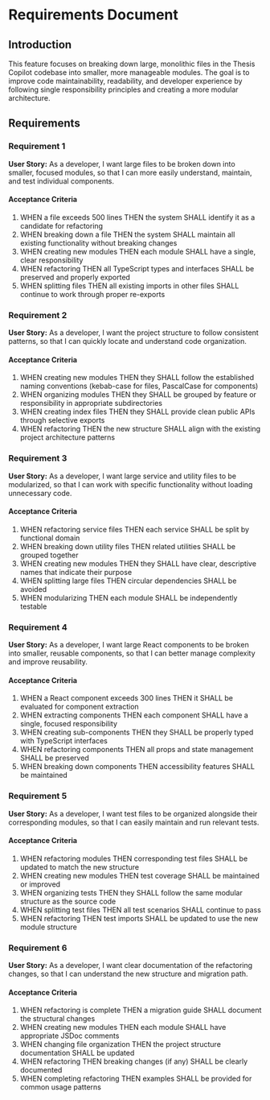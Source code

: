 # Requirements Document

## Introduction

This feature focuses on breaking down large, monolithic files in the Thesis Copilot codebase into smaller, more manageable modules. The goal is to improve code maintainability, readability, and developer experience by following single responsibility principles and creating a more modular architecture.

## Requirements

### Requirement 1

**User Story:** As a developer, I want large files to be broken down into smaller, focused modules, so that I can more easily understand, maintain, and test individual components.

#### Acceptance Criteria

1. WHEN a file exceeds 500 lines THEN the system SHALL identify it as a candidate for refactoring
2. WHEN breaking down a file THEN the system SHALL maintain all existing functionality without breaking changes
3. WHEN creating new modules THEN each module SHALL have a single, clear responsibility
4. WHEN refactoring THEN all TypeScript types and interfaces SHALL be preserved and properly exported
5. WHEN splitting files THEN all existing imports in other files SHALL continue to work through proper re-exports

### Requirement 2

**User Story:** As a developer, I want the project structure to follow consistent patterns, so that I can quickly locate and understand code organization.

#### Acceptance Criteria

1. WHEN creating new modules THEN they SHALL follow the established naming conventions (kebab-case for files, PascalCase for components)
2. WHEN organizing modules THEN they SHALL be grouped by feature or responsibility in appropriate subdirectories
3. WHEN creating index files THEN they SHALL provide clean public APIs through selective exports
4. WHEN refactoring THEN the new structure SHALL align with the existing project architecture patterns

### Requirement 3

**User Story:** As a developer, I want large service and utility files to be modularized, so that I can work with specific functionality without loading unnecessary code.

#### Acceptance Criteria

1. WHEN refactoring service files THEN each service SHALL be split by functional domain
2. WHEN breaking down utility files THEN related utilities SHALL be grouped together
3. WHEN creating new modules THEN they SHALL have clear, descriptive names that indicate their purpose
4. WHEN splitting large files THEN circular dependencies SHALL be avoided
5. WHEN modularizing THEN each module SHALL be independently testable

### Requirement 4

**User Story:** As a developer, I want large React components to be broken into smaller, reusable components, so that I can better manage complexity and improve reusability.

#### Acceptance Criteria

1. WHEN a React component exceeds 300 lines THEN it SHALL be evaluated for component extraction
2. WHEN extracting components THEN each component SHALL have a single, focused responsibility
3. WHEN creating sub-components THEN they SHALL be properly typed with TypeScript interfaces
4. WHEN refactoring components THEN all props and state management SHALL be preserved
5. WHEN breaking down components THEN accessibility features SHALL be maintained

### Requirement 5

**User Story:** As a developer, I want test files to be organized alongside their corresponding modules, so that I can easily maintain and run relevant tests.

#### Acceptance Criteria

1. WHEN refactoring modules THEN corresponding test files SHALL be updated to match the new structure
2. WHEN creating new modules THEN test coverage SHALL be maintained or improved
3. WHEN organizing tests THEN they SHALL follow the same modular structure as the source code
4. WHEN splitting test files THEN all test scenarios SHALL continue to pass
5. WHEN refactoring THEN test imports SHALL be updated to use the new module structure

### Requirement 6

**User Story:** As a developer, I want clear documentation of the refactoring changes, so that I can understand the new structure and migration path.

#### Acceptance Criteria

1. WHEN refactoring is complete THEN a migration guide SHALL document the structural changes
2. WHEN creating new modules THEN each module SHALL have appropriate JSDoc comments
3. WHEN changing file organization THEN the project structure documentation SHALL be updated
4. WHEN refactoring THEN breaking changes (if any) SHALL be clearly documented
5. WHEN completing refactoring THEN examples SHALL be provided for common usage patterns